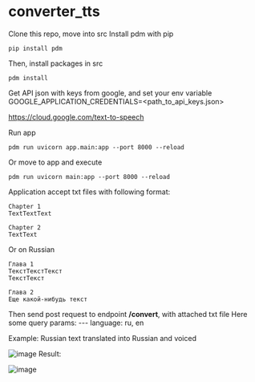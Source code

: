 # converter_tts

Clone this repo, move into src
Install pdm with pip 
```
pip install pdm
```
Then, install packages in src

```
pdm install
```

Get API json with keys from google, and set your env variable GOOGLE_APPLICATION_CREDENTIALS=<path_to_api_keys.json>

https://cloud.google.com/text-to-speech

Run app
```
pdm run uvicorn app.main:app --port 8000 --reload
```

Or move to app and execute
```
pdm run uvicorn main:app --port 8000 --reload
```

Application accept txt files with following format:
```
Chapter 1
TextTextText

Chapter 2
TextText
```
Or on Russian
```
Глава 1
ТекстТекстТекст
ТекстТекст

Глава 2
Еще какой-нибудь текст
```
Then send post request to endpoint __/convert__, with attached txt file
Here some query params:
--- language: ru, en

Example:
Russian text translated into Russian and voiced

![image](https://user-images.githubusercontent.com/60964414/146820148-6f0e0f52-62a8-4f2b-9afc-f2b8ed229ab2.png)
Result:


![image](https://user-images.githubusercontent.com/60964414/146820232-811ed4cd-d5ec-4d96-89fd-38522e8d9657.png)

  

